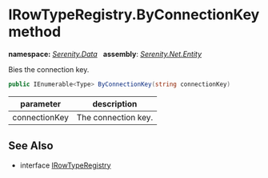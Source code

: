 # IRowTypeRegistry.ByConnectionKey method
**namespace:** *[Serenity.Data](../../README.md#serenity.data-namespace)*   **assembly**: *[Serenity.Net.Entity](../../README.md)*

Bies the connection key.

```csharp
public IEnumerable<Type> ByConnectionKey(string connectionKey)
```

| parameter | description |
| --- | --- |
| connectionKey | The connection key. |

## See Also

* interface [IRowTypeRegistry](../IRowTypeRegistry.md)